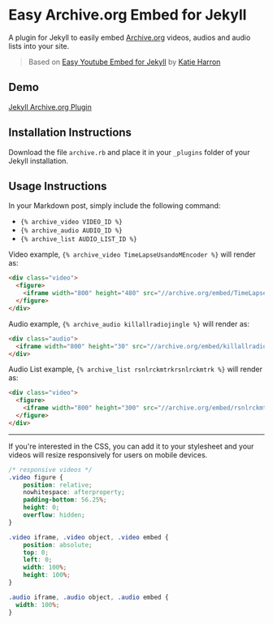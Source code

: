 Easy Archive.org Embed for Jekyll
==============

A plugin for Jekyll to easily embed [Archive.org](https://arvhive.org) videos, audios and audio lists into your site.

> Based on [Easy Youtube Embed for Jekyll](https://github.com/pibby/jekyll-youtube) by [Katie Harron](https://pibby.com/)

## Demo
[Jekyll Archive.org Plugin](https://tarteka/2015/11/insertar-audios-y-vdeos-de-archiveorg-en-jekyll/)

## Installation Instructions
Download the file `archive.rb` and place it in your `_plugins` folder of your Jekyll installation.

## Usage Instructions
In your Markdown post, simply include the following command:

+ `{% archive_video VIDEO_ID %}`
+ `{% archive_audio AUDIO_ID %}`
+ `{% archive_list AUDIO_LIST_ID %}`

Video example, `{% archive_video TimeLapseUsandoMEncoder %}` will render as:  
```html
<div class="video">
  <figure>
    <iframe width="800" height="480" src="//archive.org/embed/TimeLapseUsandoMEncoder" frameborder="0" allowfullscreen="" webkitallowfullscreen="true" mozallowfullscreen="true"></iframe>
  </figure>
</div>
```

Audio example, `{% archive_audio killallradiojingle %}` will render as:

```html
<div class="audio">
  <iframe width="800" height="30" src="//archive.org/embed/killallradiojingle" frameborder="0" allowfullscreen="" webkitallowfullscreen="true" mozallowfullscreen="true"></iframe>
</div>
```

Audio List example, `{% archive_list rsnlrckmtrkrsnlrckmtrk %}` will render as:

```html
<div class="video">
  <figure>
    <iframe width="800" height="300" src="//archive.org/embed/rsnlrckmtrkrsnlrckmtrk" frameborder="0" allowfullscreen="" webkitallowfullscreen="true" mozallowfullscreen="true"></iframe>
  </figure>
</div>
```

---

If you're interested in the CSS, you can add it to your stylesheet and your videos will resize responsively for users on mobile devices.

```css
/* responsive videos */
.video figure {
	position: relative;
	nowhitespace: afterproperty;
	padding-bottom: 56.25%;
	height: 0;
	overflow: hidden;
}

.video iframe, .video object, .video embed {
	position: absolute;
	top: 0;
	left: 0;
	width: 100%;
	height: 100%;
}

.audio iframe, .audio object, .audio embed {
  width: 100%;
}
```
